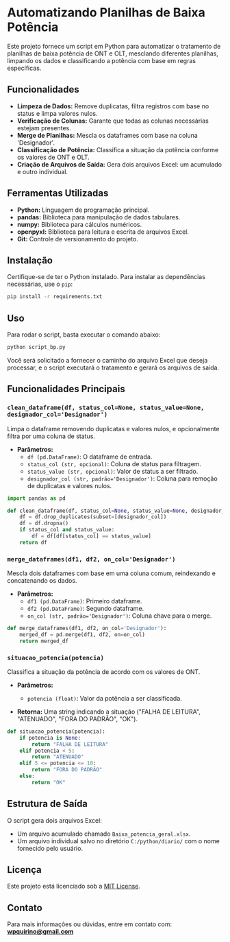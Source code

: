 # Automatizando Planilhas de Baixa Potência

Este projeto fornece um script em Python para automatizar o tratamento de planilhas de baixa potência de ONT e OLT, mesclando diferentes planilhas, limpando os dados e classificando a potência com base em regras específicas.

## Funcionalidades

- **Limpeza de Dados:** Remove duplicatas, filtra registros com base no status e limpa valores nulos.
- **Verificação de Colunas:** Garante que todas as colunas necessárias estejam presentes.
- **Merge de Planilhas:** Mescla os dataframes com base na coluna 'Designador'.
- **Classificação de Potência:** Classifica a situação da potência conforme os valores de ONT e OLT.
- **Criação de Arquivos de Saída:** Gera dois arquivos Excel: um acumulado e outro individual.

## Ferramentas Utilizadas

- **Python:** Linguagem de programação principal.
- **pandas:** Biblioteca para manipulação de dados tabulares.
- **numpy:** Biblioteca para cálculos numéricos.
- **openpyxl:** Biblioteca para leitura e escrita de arquivos Excel.
- **Git:** Controle de versionamento do projeto.

## Instalação

Certifique-se de ter o Python instalado. Para instalar as dependências necessárias, use o `pip`:

```bash
pip install -r requirements.txt
```

## Uso

Para rodar o script, basta executar o comando abaixo:

```bash
python script_bp.py
```

Você será solicitado a fornecer o caminho do arquivo Excel que deseja processar, e o script executará o tratamento e gerará os arquivos de saída.

## Funcionalidades Principais

### `clean_dataframe(df, status_col=None, status_value=None, designador_col='Designador')`
Limpa o dataframe removendo duplicatas e valores nulos, e opcionalmente filtra por uma coluna de status.

- **Parâmetros:**
  - `df (pd.DataFrame)`: O dataframe de entrada.
  - `status_col (str, opcional)`: Coluna de status para filtragem.
  - `status_value (str, opcional)`: Valor de status a ser filtrado.
  - `designador_col (str, padrão='Designador')`: Coluna para remoção de duplicatas e valores nulos.

```python
import pandas as pd

def clean_dataframe(df, status_col=None, status_value=None, designador_col='Designador'):
    df = df.drop_duplicates(subset=[designador_col])
    df = df.dropna()
    if status_col and status_value:
        df = df[df[status_col] == status_value]
    return df
```

### `merge_dataframes(df1, df2, on_col='Designador')`
Mescla dois dataframes com base em uma coluna comum, reindexando e concatenando os dados.

- **Parâmetros:**
  - `df1 (pd.DataFrame)`: Primeiro dataframe.
  - `df2 (pd.DataFrame)`: Segundo dataframe.
  - `on_col (str, padrão='Designador')`: Coluna chave para o merge.

```python
def merge_dataframes(df1, df2, on_col='Designador'):
    merged_df = pd.merge(df1, df2, on=on_col)
    return merged_df
```

### `situacao_potencia(potencia)`
Classifica a situação da potência de acordo com os valores de ONT.

- **Parâmetros:**
  - `potencia (float)`: Valor da potência a ser classificada.
  
- **Retorna:** Uma string indicando a situação ("FALHA DE LEITURA", "ATENUADO", "FORA DO PADRÃO", "OK").

```python
def situacao_potencia(potencia):
    if potencia is None:
        return "FALHA DE LEITURA"
    elif potencia < 5:
        return "ATENUADO"
    elif 5 <= potencia <= 10:
        return "FORA DO PADRÃO"
    else:
        return "OK"
```

## Estrutura de Saída

O script gera dois arquivos Excel:

- Um arquivo acumulado chamado `Baixa_potencia_geral.xlsx`.
- Um arquivo individual salvo no diretório `C:/python/diario/` com o nome fornecido pelo usuário.

## Licença

Este projeto está licenciado sob a [MIT License](LICENSE).

## Contato

Para mais informações ou dúvidas, entre em contato com: **wpquirino@gmail.com**


